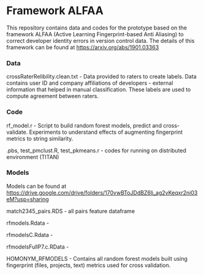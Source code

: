 
# Framework ALFAA

This repository contains data and codes for the prototype based on the framework ALFAA (Active Learning Fingerprint-based Anti Aliasing) to correct developer identity errors in version control data. The details of this framework can be found at https://arxiv.org/abs/1901.03363

### Data
crossRaterRelibility.clean.txt - Data provided to raters to create labels. Data contains user ID and company affiliations of developers - external information that helped in manual classification. These labels are used to compute agreement between raters.

### Code  
rf_model.r - Script to build random forest models, predict and cross-validate. 
       Experiments to understand effects of augmenting fingerprint metrics to string similarity.

.pbs, test_pmclust.R, test_pkmeans.r - codes for running on distributed environment (TITAN)

### Models


Models can be found at https://drive.google.com/drive/folders/170vwBToJDdBZ6li_ag2vKeqxr2ni03eM?usp=sharing

match2345_pairs.RDS - all pairs feature dataframe  

rfmodels.Rdata -

rfmodelsC.Rdata -

rfmodelsFullP7.c.RData - 

HOMONYM_RFMODELS - Contains all random forest models built using fingerprint (files, projects, text) metrics used for cross validation.
 


